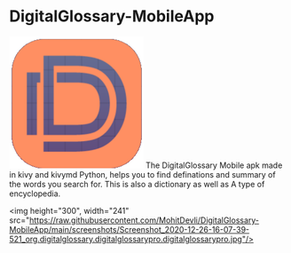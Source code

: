 # DigitalGlossary-MobileApp
![picture](screenshots/icon.png)
The DigitalGlossary Mobile apk made in kivy and kivymd Python, helps you to find definations and summary of the words you search for. This is also a dictionary as well as A type of encyclopedia.

<img height="300", width="241" src="https://raw.githubusercontent.com/MohitDevli/DigitalGlossary-MobileApp/main/screenshots/Screenshot_2020-12-26-16-07-39-521_org.digitalglossary.digitalglossarypro.digitalglossarypro.jpg"/>
